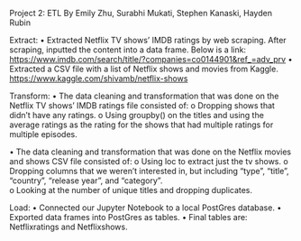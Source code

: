 Project 2: ETL
By Emily Zhu, Surabhi Mukati, Stephen Kanaski, Hayden Rubin


Extract: 
•	Extracted Netflix TV shows’ IMDB ratings by web scraping. After scraping, inputted the content into a data frame. Below is a link: https://www.imdb.com/search/title/?companies=co0144901&ref_=adv_prv
•	Extracted a CSV file with a list of Netflix shows and movies from Kaggle.  https://www.kaggle.com/shivamb/netflix-shows

Transform: 
•	The data cleaning and transformation that was done on the Netflix TV shows’ IMDB ratings file consisted of:
o	Dropping shows that didn’t have any ratings. 
o	Using groupby() on the titles and using the average ratings as the rating for the shows that had multiple ratings for multiple episodes.  

•	The data cleaning and transformation that was done on the Netflix movies and shows CSV file consisted of:
o	Using loc to extract just the tv shows. 
o	Dropping columns that we weren’t interested in, but including “type”, “title”, “country”, “release year”, and “category”.  
o	Looking at the number of unique titles and dropping duplicates. 

Load: 
•	Connected our Jupyter Notebook to a local PostGres database. 
•	Exported data frames into PostGres as tables. 
•	Final tables are: Netflixratings and Netflixshows. 

